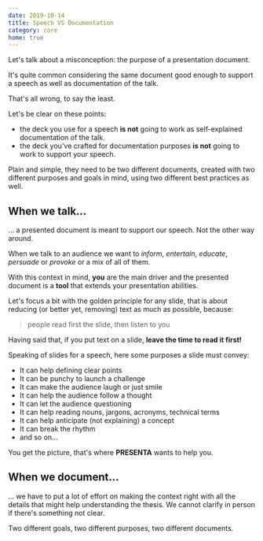 ```yaml
---
date: 2019-10-14
title: Speech VS Documentation
category: core
home: true
---
```


Let's talk about a misconception: the purpose of a presentation document. 

It's quite common considering the same document good enough to support a speech as well as documentation of the talk.

That's all wrong, to say the least.

Let's be clear on these points: 

- the deck you use for a speech **is not** going to work as self-explained documentation of the talk.
- the deck you've crafted for documentation purposes **is not** going to work to support your speech.

Plain and simple, they need to be two different documents, created with two different purposes and goals in mind, using two different best practices as well.

## When we talk...

... a presented document is meant to support our speech. Not the other way around.

When we talk to an audience we want to *inform*, *entertain*, *educate*, *persuade* or *provoke* or a mix of all of them. 

With this context in mind, **you** are the main driver and the presented document is a **tool** that extends your presentation abilities.

Let's focus a bit with the golden principle for any slide, that is about reducing (or better yet, removing) text as much as possible, because:

> people read first the slide, then listen to you

Having said that, if you put text on a slide, **leave the time to read it first!**

Speaking of slides for a speech, here some purposes a slide must convey:

- It can help defining clear points
- It can be punchy to launch a challenge 
- It can make the audience laugh or just smile
- It can help the audience follow a thought
- It can let the audience questioning
- It can help reading nouns, jargons, acronyms, technical terms
- It can help anticipate (not explaining) a concept
- It can break the rhythm
- and so on...

You get the picture, that's where **PRESENTA** wants to help you.

## When we document...

... we have to put a lot of effort on making the context right with all the details that might help understanding the thesis. We cannot clarify in person if there's something not clear.

Two different goals, two different purposes, two different documents.
